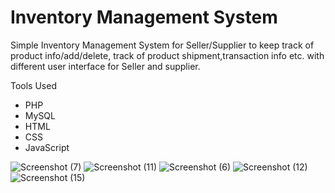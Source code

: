 # Inventory Management System
Simple Inventory Management System for Seller/Supplier to keep track of product info/add/delete, track of product shipment,transaction info etc. with different user interface for Seller and supplier.

Tools Used
* PHP
* MySQL
* HTML
* CSS
* JavaScript





![Screenshot (7)](https://user-images.githubusercontent.com/87283264/136849577-4d499e5d-ba0b-412e-8484-e4196ef52e56.png)
![Screenshot (11)](https://user-images.githubusercontent.com/87283264/136849614-679a0157-2121-44e6-948b-8911ede37c00.png)
![Screenshot (6)](https://user-images.githubusercontent.com/87283264/136849639-4552907d-dc23-44c4-85cb-86f6ba2621ba.png)
![Screenshot (12)](https://user-images.githubusercontent.com/87283264/136849665-a72aec18-c04a-4e15-8fa3-c047a92e8fc3.png)
![Screenshot (15)](https://user-images.githubusercontent.com/87283264/136849690-b4440601-6c41-447a-b30d-0a05ebe0112d.png)
